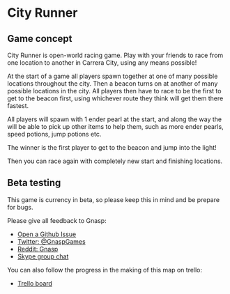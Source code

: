 City Runner
===========

Game concept
------------
City Runner is open-world racing game. Play with your friends to race from one location to another in Carrera City, using any means possible!

At the start of a game all players spawn together at one of many possible locations throughout the city. 
Then a beacon turns on at another of many possible locations in the city. 
All players then have to race to be the first to get to the beacon first, using whichever route they think will
get them there fastest. 

All players will spawn with 1 ender pearl at the start, and along the way the will be able to pick up other items to help them, such as more ender pearls, speed potions, jump potions etc. 

The winner is the first player to get to the beacon and jump into the light! 

Then you can race again with completely new start and finishing locations. 

Beta testing
------------
This game is currency in beta, so please keep this in mind and be prepare for bugs.

Please give all feedback to Gnasp:

* [Open a Github Issue](https://github.com/GnaspGames/CityRunner/issues/new)
* [Twitter: @GnaspGames](http://twitter.com/GnaspGames)
* [Reddit: Gnasp](https://www.reddit.com/user/gnasp)
* [Skype group chat](https://join.skype.com/er1St99)

You can also follow the progress in the making of this map on trello:

* [Trello board](https://trello.com/b/yJY4tyG8/city-runner-working-title)

